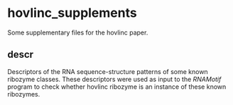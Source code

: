 # hovlinc_supplements

Some supplementary files for the hovlinc paper.

## descr

Descriptors of the RNA sequence-structure patterns of some known ribozyme classes. These descriptors were used as input to the *RNAMotif* program to check whether hovlinc ribozyme is an instance of these known ribozymes.
